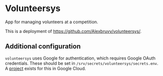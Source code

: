 # Volunteersys

App for managing volunteers at a competition.

This is a deployment of <https://github.com/Alexbruvv/volunteersys/>.

## Additional configuration

`volunteersys` uses Google for authentication, which requires Google OAuth credentials. These should be set in `/srv/secrets/volunteersys/secrets.env`. A [project](https://console.cloud.google.com/home/dashboard?project=volunteersys-454920) exists for this in Google Cloud.
